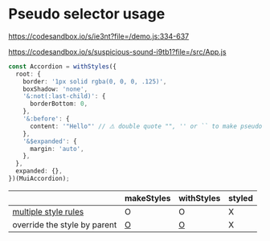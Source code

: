 # Pseudo selector usage

https://codesandbox.io/s/ie3nt?file=/demo.js:334-637

https://codesandbox.io/s/suspicious-sound-i9tb1?file=/src/App.js

```ts
const Accordion = withStyles({
  root: {
    border: '1px solid rgba(0, 0, 0, .125)',
    boxShadow: 'none',
    '&:not(:last-child)': {
      borderBottom: 0,
    },
    '&:before': {
      content: '"Hello"' // ⚠️ double quote "", '' or `` to make pseudo work
    },
    '&$expanded': {
      margin: 'auto',
    },
  },
  expanded: {},
})(MuiAccordion);
```
|                                                                                                 | makeStyles                                               | withStyles                                               | styled |
| ----------------------------------------------------------------------------------------------- | -------------------------------------------------------- | -------------------------------------------------------- | ------ |
| [multiple style rules](https://material-ui.com/styles/advanced/#overriding-styles-classes-prop) | O                                                        | O                                                        | X      |
| override the style by parent                                                                    | [O](https://material-ui.com/styles/advanced/#makestyles) | [O](https://material-ui.com/styles/advanced/#withstyles) | X      |
